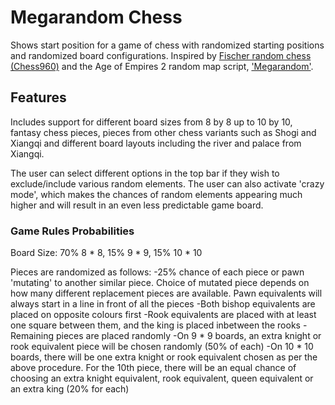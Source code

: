 # Megarandom Chess
Shows start position for a game of chess with randomized starting positions and randomized board configurations. Inspired by [Fischer random chess (Chess960)](https://en.wikipedia.org/wiki/Fischer_random_chess) and the Age of Empires 2 random map script, ['Megarandom'](https://ageofempires.fandom.com/wiki/MegaRandom). 

## Features

Includes support for different board sizes from 8 by 8 up to 10 by 10, fantasy chess pieces, pieces from other chess variants such as Shogi and Xiangqi and different board layouts including the river and palace from Xiangqi.

The user can select different options in the top bar if they wish to exclude/include various random elements. The user can also activate 'crazy mode', which makes the chances of random elements appearing much higher and will result in an even less predictable game board.  

### Game Rules Probabilities

Board Size: 70% 8 * 8, 15% 9 * 9, 15% 10 * 10

Pieces are randomized as follows:
-25% chance of each piece or pawn 'mutating' to another similar piece. Choice of mutated piece depends on how many different replacement pieces are available. Pawn equivalents will always start in a line in front of all the pieces
-Both bishop equivalents are placed on opposite colours first
-Rook equivalents are placed with at least one square between them, and the king is placed inbetween the rooks
-Remaining pieces are placed randomly
-On 9 * 9 boards, an extra knight or rook equivalent piece will be chosen randomly (50% of each)
-On 10 * 10 boards, there will be one extra knight or rook equivalent chosen as per the above procedure. For the 10th piece, there will be an equal chance of choosing an extra knight equivalent, rook equivalent, queen equivalent or an extra king (20% for each)

